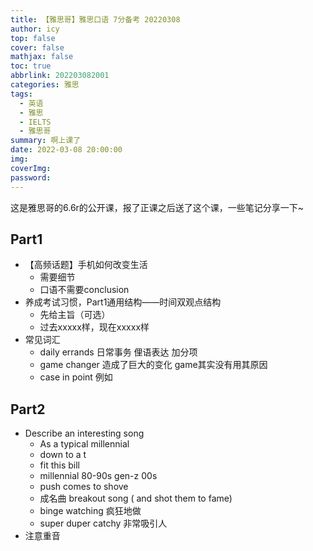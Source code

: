 ```yaml
---
title: 【雅思哥】雅思口语 7分备考 20220308
author: icy
top: false
cover: false
mathjax: false
toc: true
abbrlink: 202203082001
categories: 雅思
tags:
  - 英语
  - 雅思
  - IELTS
  - 雅思哥
summary: 啊上课了
date: 2022-03-08 20:00:00
img:
coverImg:
password:
---
```


这是雅思哥的6.6r的公开课，报了正课之后送了这个课，一些笔记分享一下~

## Part1

- 【高频话题】手机如何改变生活
  - 需要细节
  - 口语不需要conclusion
- 养成考试习惯，Part1通用结构——时间双观点结构
  - 先给主旨（可选）
  - 过去xxxxx样，现在xxxxx样
- 常见词汇
  - daily errands 日常事务 俚语表达 加分项
  - game changer 造成了巨大的变化 game其实没有用其原因
  - case in point 例如

## Part2

- Describe an interesting song
  - As a typical millennial
  - down to a t
  - fit this bill
  - millennial 80-90s gen-z 00s
  - push comes to shove
  - 成名曲 breakout song ( and shot them to fame)
  - binge watching 疯狂地做
  - super duper catchy 非常吸引人
- 注意重音